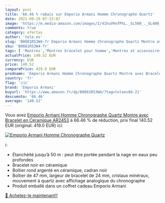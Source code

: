 ```yaml
---
layout: post
title: '66.46 % rabais sur Emporio Armani Homme Chronographe Quartz'
date: 2021-09-29 07:33:07
image: 'https://m.media-amazon.com/images/I/41huVHnfPhL._SL500_._SL400_.jpg'
comments: true
category: ofertas
author: 'tole.es'
slug: 'B0081R53W4-fr Emporio Armani Homme Chronographe Quartz Montre avec...'
sku: 'B0081R53W4-fr'
tags: [ 'Montres','Montres bracelet pour homme','Montres et accessoires','Montres homme','emporio armani', ]
actualPrice: 140.52 EUR
currency: EUR
price: 140.52
comparePrice: 419.0 EUR
prodname: 'Emporio Armani Homme Chronographe Quartz Montre avec Bracelet en Céramique AR2453'
country: 'fr'
flag: '🇫🇷'
brand: 'Emporio Armani'
buyurl: 'https://www.amazon.fr/dp/B0081R53W4/?tag=tolees0d-21'
descuento: '66.46'
average: '140.52'
---
```


Vous avez [Emporio Armani Homme Chronographe Quartz Montre avec Bracelet en Céramique AR2453](https://www.amazon.fr/dp/B0081R53W4/?tag=tolees0d-21)  à  66.46 % de réduction, prix final  140.52 EUR (original: 419.0 EUR) ici:

[![Emporio Armani Homme Chronographe Quartz](https://m.media-amazon.com/images/I/41huVHnfPhL._SL500_._SL400_.jpg)](https://www.amazon.fr/dp/B0081R53W4/?tag=tolees0d-21)

ℹ️:

- Étanchéité jusqu’à 50 m : peut être portée pendant la nage en eaux peu profondes
- Bracelet noir en céramique
- Boîtier rond argenté en céramique, cadran noir
- Boîtier de 47 mm, largeur de bracelet de 24 mm, cristaux minéraux, mouvement à quartz avec affichage analogique du chronographe
- Produit emballé dans un coffret cadeau Emporio Armani

[🛒 Achetez-le maintenant!!](https://www.amazon.fr/dp/B0081R53W4/?tag=tolees0d-21)
